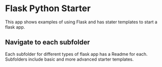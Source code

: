# Flask Python Starter

This app shows examples of using Flask and has stater templates to start a flask app.

## Navigate to each subfolder

Each subfolder for different types of flask app has a Readme for each. Subfolders include basic and more advanced starter templates.
